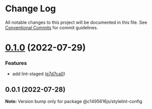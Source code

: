# Change Log

All notable changes to this project will be documented in this file.
See [Conventional Commits](https://conventionalcommits.org) for commit guidelines.

# [0.1.0](https://github.com/c1495616js/jerry-fe-library/compare/@c1495616js/stylelint-config@0.0.1...@c1495616js/stylelint-config@0.1.0) (2022-07-29)


### Features

* add lint-staged ([e7d7ca0](https://github.com/c1495616js/jerry-fe-library/commit/e7d7ca02366321f602e6f10315be12fc6c2cd171))





## 0.0.1 (2022-07-28)

**Note:** Version bump only for package @c1495616js/stylelint-config
